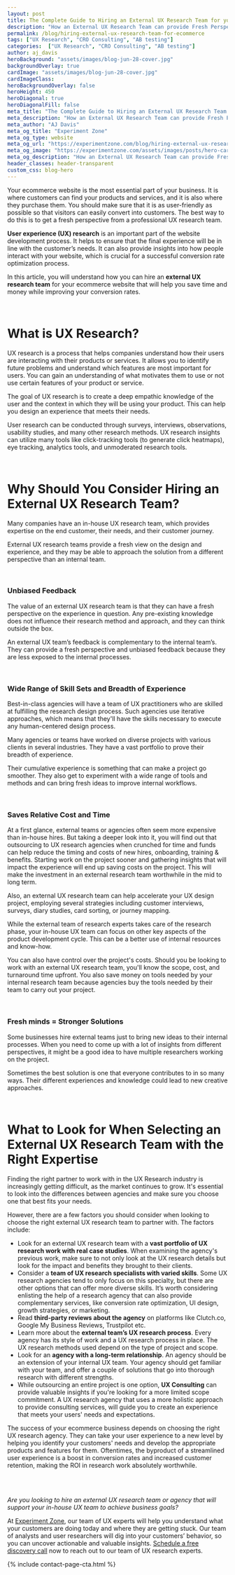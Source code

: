```yaml
---
layout: post
title: The Complete Guide to Hiring an External UX Research Team for your Ecommerce Website
description: "How an External UX Research Team can provide Fresh Perspective on your Ecommerce Website?"
permalink: /blog/hiring-external-ux-research-team-for-ecommerce
tags: ["UX Research", "CRO Consulting", "AB testing"]
categories:  ["UX Research", "CRO Consulting", "AB testing"]
author: aj_davis
heroBackground: "assets/images/blog-jun-28-cover.jpg"
backgroundOverlay: true
cardImage: "assets/images/blog-jun-28-cover.jpg"
cardImageClass:
heroBackgroundOverlay: false
heroHeight: 450
heroDiagonal: true
heroDiagonalFill: false
meta_title: "The Complete Guide to Hiring an External UX Research Team for your Ecommerce Website"
meta_description: "How an External UX Research Team can provide Fresh Perspective on your Ecommerce Website?"
meta_author: "AJ Davis"
meta_og_title: "Experiment Zone"
meta_og_type: website
meta_og_url: "https://experimentzone.com/blog/hiring-external-ux-research-team-for-ecommerce"
meta_og_image: "https://experimentzone.com/assets/images/posts/hero-cart.jpg"
meta_og_description: "How an External UX Research Team can provide Fresh Perspective on your Ecommerce Website?"
header_classes: header-transparent
custom_css: blog-hero
---
```


<style>@media (min-width: 768px) {.hero-image .hero-text h1 {font-size: 3.5rem}} .hero-image .hero-text h1 {font-size: 2.7rem;} .content img {margin: 20px 0px}</style>

Your ecommerce website is the most essential part of your business. It is where customers can find your products and services, and it is also where they purchase them. You should make sure that it is as user-friendly as possible so that visitors can easily convert into customers. The best way to do this is to get a fresh perspective from a professional UX research team.


**User experience (UX) research** is an important part of the website development process. It helps to ensure that the final experience will be in line with the customer’s needs. It can also provide insights into how people interact with your website, which is crucial for a successful conversion rate optimization process.


In this article, you will understand how you can hire an **external UX research team** for your ecommerce website that will help you save time and money while improving your conversion rates.



<br/>

# What is UX Research?

UX research is a process that helps companies understand how their users are interacting with their products or services. It allows you to identify future problems and understand which features are most important for users. You can gain an understanding of what motivates them to use or not use certain features of your product or service.

The goal of UX research is to create a deep empathic knowledge of the user and the context in which they will be using your product. This can help you design an experience that meets their needs.

User research can be conducted through surveys, interviews, observations, usability studies, and many other research methods. UX research insights can utilize many tools like click-tracking tools (to generate click heatmaps), eye tracking, analytics tools, and unmoderated research tools.


<br/>

# Why Should You Consider Hiring an External UX Research Team?

Many companies have an in-house UX research team, which provides expertise on the end customer, their needs, and their customer journey.

External UX research teams provide a fresh view on the design and experience, and they may be  able to approach the solution from a different perspective than an internal team.

<br/>

### Unbiased Feedback
The value of an external UX research team is that they can have a fresh perspective on the experience in question. Any pre-existing knowledge does not influence their research method and approach, and they can think outside the box.

An external UX team’s feedback is complementary to the internal team’s. They can provide a fresh perspective and unbiased feedback because they are less exposed to the internal processes.

<br/>

### Wide Range of Skill Sets and Breadth of Experience
Best-in-class agencies will have a team of UX practitioners who are skilled at fulfilling the research design process. Such agencies use iterative approaches, which means that they'll have the skills necessary to execute any human-centered design process.

Many agencies or teams have worked on diverse projects with various clients in several industries. They have a vast portfolio to prove their breadth of experience.

Their cumulative experience is something that can make a project go smoother. They also get to experiment with a wide range of tools and methods and can bring fresh ideas to improve internal workflows.

<br/>

### Saves Relative Cost and Time
At a first glance, external teams or agencies often seem more expensive than in-house hires. But taking a deeper look into it, you will find out that outsourcing to UX research agencies when crunched for time and funds can help reduce the timing and costs of new hires, onboarding, training & benefits. Starting work on the project sooner and gathering insights that will impact the experience will end up saving costs on the project. This will make the investment in an external research team worthwhile in the mid to long term.

Also, an external UX research team can help accelerate your UX design project, employing several strategies including customer interviews, surveys, diary studies, card sorting, or journey mapping.

While the external team of research experts takes care of the research phase, your in-house UX team can focus on other key aspects of the product development cycle. This can be a better use of internal resources and know-how.

You can also have control over the project's costs. Should you be looking to work with an external UX research team, you'll know the scope, cost, and turnaround time upfront. You also save money on tools needed by your internal research team because agencies buy the tools needed by their team to carry out your project.

<br/>

### Fresh minds = Stronger Solutions
Some businesses hire external teams just to bring new ideas to their internal processes. When you need to come up with a lot of insights from different perspectives, it might be a good idea to have multiple researchers working on the project.

Sometimes the best solution is one that everyone contributes to in so many ways. Their different experiences and knowledge could lead to new creative approaches.

<br/>

# What to Look for When Selecting an External UX Research Team with the Right Expertise

Finding the right partner to work with in the UX Research industry is increasingly getting difficult, as the market continues to grow. It's essential to look into the differences between  agencies and make sure you choose one that best fits your needs.

However, there are a few factors you should consider when looking to choose the right external UX research team to partner with. The factors include:

<ul>
  <li>Look for an external UX research team with a <strong>vast portfolio of UX research work with real case studies</strong>. When examining the agency's previous work, make sure to not only look at the UX research details but look for the impact and benefits they brought to  their clients.</li>
  <li>Consider a <strong>team of UX research specialists with varied skills</strong>. Some UX research agencies tend to only focus on this specialty, but there are other options that can offer more diverse skills. It’s worth considering enlisting the help of a research agency that can also provide complementary services, like conversion rate optimization, UI design, growth strategies, or marketing.
</li>
  <li>Read <strong>third-party reviews about the agency</strong> on platforms like Clutch.co, Google My Business Reviews,  Trustpilot etc.</li>
  <li>Learn more about the <strong>external team’s UX research process</strong>. Every agency has its style of work and a UX research process in place. The UX research methods used depend on the type of project and scope.</li>
  <li>Look for an <strong>agency with a long-term relationship</strong>. An agency should be an extension of your internal UX team. Your agency should get familiar with your team, and offer a couple of solutions that go into thorough research with different strengths.</li>
  <li>While outsourcing an entire project is one option, <strong>UX Consulting</strong> can provide valuable insights if you're looking for a more limited scope commitment. A UX research agency that uses a more holistic approach to provide consulting services, will guide you to create an experience that meets your users' needs and expectations.</li>
</ul>

The success of your ecommerce business depends on choosing the right UX research agency. They can take your user experience to a new level by helping you  identify your customers' needs and develop the appropriate products and features for them.  Oftentimes, the byproduct of a streamlined user experience is a boost in conversion rates and increased customer retention, making the ROI in research work absolutely worthwhile.

<br/><br/>

*Are you looking to hire an external UX research team or agency that will support your in-house UX team to achieve business goals?*


At [Experiment Zone](https://experimentzone.com/), our team of UX experts will help you understand what your customers are doing today and where they are getting stuck. Our team of analysts and user researchers will dig into your customers’ behavior, so you can uncover actionable and valuable insights. [Schedule a free discovery call](https://experimentzone.com/services/usability-evaluation/) now  to reach out to our team of UX research experts.


{% include contact-page-cta.html %}

